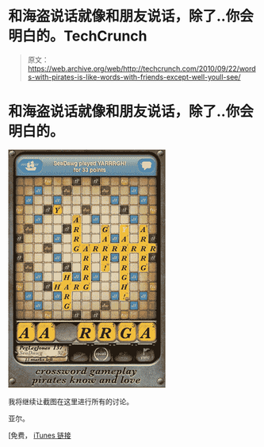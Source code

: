 # 和海盗说话就像和朋友说话，除了..你会明白的。TechCrunch

> 原文：<https://web.archive.org/web/http://techcrunch.com/2010/09/22/words-with-pirates-is-like-words-with-friends-except-well-youll-see/>

# 和海盗说话就像和朋友说话，除了..你会明白的。

![](img/f6921b1c484a9374a404bc0b4388e6a8.png "pirates")

我将继续让截图在这里进行所有的讨论。

亚尔。

[免费， [iTunes 链接](https://web.archive.org/web/20230205023918/http://itunes.apple.com/us/app/words-with-pirates/id393624931?mt=8)